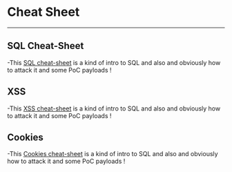 # Cheat Sheet

* * *
## SQL Cheat-Sheet

-This [SQL cheat-sheet](SQL/SQL) is a kind of intro to SQL and also and obviously how to attack it and some PoC payloads !


## XSS

-This [XSS cheat-sheet](XSS/XSS) is a kind of intro to SQL and also and obviously how to attack it and some PoC payloads !


## Cookies

-This [Cookies cheat-sheet](Cookies/Cookies) is a kind of intro to SQL and also and obviously how to attack it and some PoC payloads !




